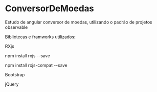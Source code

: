 # ConversorDeMoedas

Estudo de angular conversor de moedas, utilizando o padrão de projetos observable

Bibliotecas e framworks utilizados:

RXjs

npm install rxjs --save

npm install rxjs-compat --save


Bootstrap

jQuery
